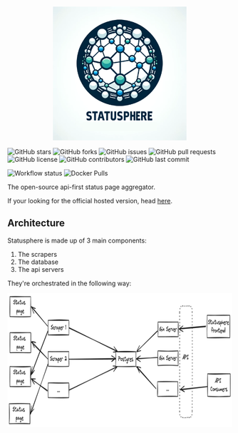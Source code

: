 <div align="center">
<img src="./docs/static/statusphere-white.png" width="300" height="300" alt="Statusphere logo">
</div>


![GitHub stars](https://img.shields.io/github/stars/metoro-io/statusphere?style=social)
![GitHub forks](https://img.shields.io/github/forks/metoro-io/statusphere?style=social)
![GitHub issues](https://img.shields.io/github/issues/metoro-io/statusphere)
![GitHub pull requests](https://img.shields.io/github/issues-pr/metoro-io/statusphere)
![GitHub license](https://img.shields.io/github/license/metoro-io/statusphere)
![GitHub contributors](https://img.shields.io/github/contributors/metoro-io/statusphere)
![GitHub last commit](https://img.shields.io/github/last-commit/metoro-io/statusphere)

![Workflow status](https://github.com/metoro-io/statusphere/actions/workflows/publish-scraper.yml/badge.svg)
![Docker Pulls](https://img.shields.io/docker/pulls/metoro/statusphere-scraper)

The open-source api-first status page aggregator. 

If your looking for the official hosted version, head [here](https://metoro.io/statusphere).

## Architecture

Statusphere is made up of 3 main components:
1. The scrapers
2. The database
3. The api servers

They're orchestrated in the following way:

<div align="center">
<img src="./docs/static/statusphere-architecture-white.png" height="300" alt="Statusphere logo">
</div>